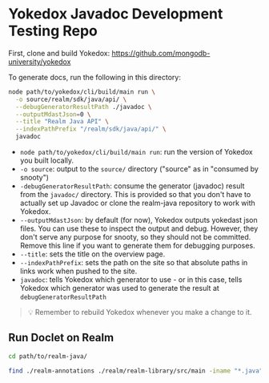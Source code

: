# Yokedox Javadoc Development Testing Repo

First, clone and build Yokedox: https://github.com/mongodb-university/yokedox

To generate docs, run the following in this directory:

```sh
node path/to/yokedox/cli/build/main run \
  -o source/realm/sdk/java/api/ \
  --debugGeneratorResultPath ./javadoc \
  --outputMdastJson=0 \
  --title "Realm Java API" \
  --indexPathPrefix "/realm/sdk/java/api/" \
  javadoc
```

- `node path/to/yokedox/cli/build/main run`: run the version of Yokedox you built locally.
- `-o source`: output to the `source/` directory ("source" as in "consumed by snooty")
- `-debugGeneratorResultPath`: consume the generator (javadoc) result from the `javadoc/` directory. This is provided so that you don't have to actually set up Javadoc or clone the realm-java repository to work with Yokedox.
- `--outputMdastJson`: by default (for now), Yokedox outputs yokedast json files. You can use these to inspect the output and debug. However, they don't serve any purpose for snooty, so they should not be committed. Remove this line if you want to generate them for debugging purposes.
- `--title`: sets the title on the overview page.
- `--indexPathPrefix`: sets the path on the site so that absolute paths in links work when pushed to the site.
- `javadoc`: tells Yokedox which generator to use - or in this case, tells Yokedox which generator was used to generate the result at `debugGeneratorResultPath`

> 💡 Remember to rebuild Yokedox whenever you make a change to it.

## Run Doclet on Realm

```sh
cd path/to/realm-java/

find ./realm-annotations ./realm/realm-library/src/main -iname "*.java" | xargs javadoc -d test -docletpath ~/projects/yokedox/plugins/JsonDocletJava8/build/libs/JsonDocletJava8-all.jar -sourcepath android.sourceSets.objectServer.java.srcDirs -classpath ~/Library/Android/sdk/platforms/android-29/android.jar:~/Library/Android/sdk/build-tools/30.0.3/core-lambda-stubs.jar -doclet com.yokedox.JsonDoclet8 -quiet -source 8 io.realm
```

